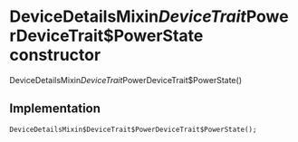 


# DeviceDetailsMixin$DeviceTrait$PowerDeviceTrait$PowerState constructor







DeviceDetailsMixin$DeviceTrait$PowerDeviceTrait$PowerState()





## Implementation

```dart
DeviceDetailsMixin$DeviceTrait$PowerDeviceTrait$PowerState();
```







